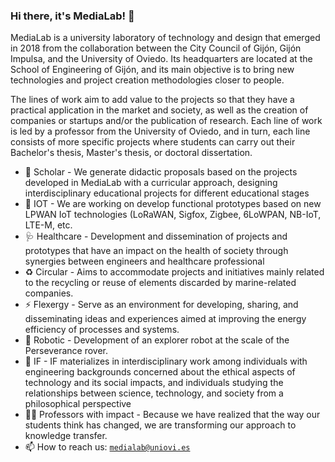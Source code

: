 ### Hi there, it's MediaLab! 👋

MediaLab is a university laboratory of technology and design that emerged in 2018 from the collaboration between the City Council of Gijón, Gijón Impulsa, and the University of Oviedo. Its headquarters are located at the School of Engineering of Gijón, and its main objective is to bring new technologies and project creation methodologies closer to people.

The lines of work aim to add value to the projects so that they have a practical application in the market and society, as well as the creation of companies or startups and/or the publication of research. Each line of work is led by a professor from the University of Oviedo, and in turn, each line consists of more specific projects where students can carry out their Bachelor's thesis, Master's thesis, or doctoral dissertation.

- 🔭 Scholar    - We generate didactic proposals based on the projects developed in MediaLab with a curricular approach, designing interdisciplinary educational projects for different educational stages
- 📡 IOT        - We are working on develop functional prototypes based on new LPWAN IoT technologies (LoRaWAN, Sigfox, Zigbee, 6LoWPAN, NB-IoT, LTE-M, etc.
- 🩺 Healthcare - Development and dissemination of projects and prototypes that have an impact on the health of society through synergies between engineers and healthcare professional
- ♻️ Circular   - Aims to accommodate projects and initiatives mainly related to the recycling or reuse of elements discarded by marine-related companies.
- ⚡ Flexergy   - Serve as an environment for developing, sharing, and disseminating ideas and experiences aimed at improving the energy efficiency of processes and systems.
- 🦾 Robotic    - Development of an explorer robot at the scale of the Perseverance rover. 
- 💭 IF         -  IF materializes in interdisciplinary work among individuals with engineering backgrounds concerned about the ethical aspects of technology and its social impacts, and individuals studying the relationships between science, technology, and society from a philosophical perspective
- 👩‍🏫 Professors with impact - Because we have realized that the way our students think has changed, we are transforming our approach to knowledge transfer.
- 📫 How to reach us: [`medialab@uniovi.es`](medialab@uniovi.es)



